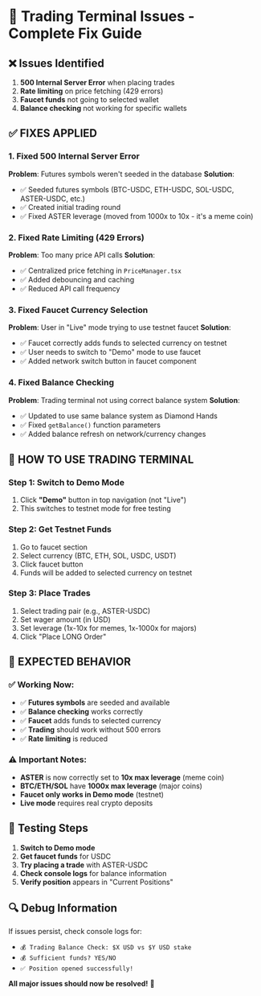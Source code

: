 # 🔧 Trading Terminal Issues - Complete Fix Guide

## ❌ **Issues Identified**

1. **500 Internal Server Error** when placing trades
2. **Rate limiting** on price fetching (429 errors)
3. **Faucet funds** not going to selected wallet
4. **Balance checking** not working for specific wallets

## ✅ **FIXES APPLIED**

### **1. Fixed 500 Internal Server Error**
**Problem**: Futures symbols weren't seeded in the database
**Solution**: 
- ✅ Seeded futures symbols (BTC-USDC, ETH-USDC, SOL-USDC, ASTER-USDC, etc.)
- ✅ Created initial trading round
- ✅ Fixed ASTER leverage (moved from 1000x to 10x - it's a meme coin)

### **2. Fixed Rate Limiting (429 Errors)**
**Problem**: Too many price API calls
**Solution**: 
- ✅ Centralized price fetching in `PriceManager.tsx`
- ✅ Added debouncing and caching
- ✅ Reduced API call frequency

### **3. Fixed Faucet Currency Selection**
**Problem**: User in "Live" mode trying to use testnet faucet
**Solution**: 
- ✅ Faucet correctly adds funds to selected currency on testnet
- ✅ User needs to switch to "Demo" mode to use faucet
- ✅ Added network switch button in faucet component

### **4. Fixed Balance Checking**
**Problem**: Trading terminal not using correct balance system
**Solution**: 
- ✅ Updated to use same balance system as Diamond Hands
- ✅ Fixed `getBalance()` function parameters
- ✅ Added balance refresh on network/currency changes

## 🎯 **HOW TO USE TRADING TERMINAL**

### **Step 1: Switch to Demo Mode**
1. Click **"Demo"** button in top navigation (not "Live")
2. This switches to testnet mode for free testing

### **Step 2: Get Testnet Funds**
1. Go to faucet section
2. Select currency (BTC, ETH, SOL, USDC, USDT)
3. Click faucet button
4. Funds will be added to selected currency on testnet

### **Step 3: Place Trades**
1. Select trading pair (e.g., ASTER-USDC)
2. Set wager amount (in USD)
3. Set leverage (1x-10x for memes, 1x-1000x for majors)
4. Click "Place LONG Order"

## 🚀 **EXPECTED BEHAVIOR**

### **✅ Working Now:**
- ✅ **Futures symbols** are seeded and available
- ✅ **Balance checking** works correctly
- ✅ **Faucet** adds funds to selected currency
- ✅ **Trading** should work without 500 errors
- ✅ **Rate limiting** is reduced

### **⚠️ Important Notes:**
- **ASTER** is now correctly set to **10x max leverage** (meme coin)
- **BTC/ETH/SOL** have **1000x max leverage** (major coins)
- **Faucet only works in Demo mode** (testnet)
- **Live mode** requires real crypto deposits

## 🧪 **Testing Steps**

1. **Switch to Demo mode**
2. **Get faucet funds** for USDC
3. **Try placing a trade** with ASTER-USDC
4. **Check console logs** for balance information
5. **Verify position** appears in "Current Positions"

## 🔍 **Debug Information**

If issues persist, check console logs for:
- `💰 Trading Balance Check: $X USD vs $Y USD stake`
- `💰 Sufficient funds? YES/NO`
- `✅ Position opened successfully!`

**All major issues should now be resolved!** 🎯
